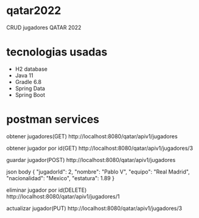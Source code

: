 # qatar2022
CRUD jugadores QATAR 2022

# tecnologias usadas
- H2 database
- Java 11
- Gradle 6.8
- Spring Data
- Spring Boot


# postman services
obtener jugadores(GET)
http://localhost:8080/qatar/apiv1/jugadores

obtener jugador por id(GET)
http://localhost:8080/qatar/apiv1/jugadores/3

guardar jugador(POST)
http://localhost:8080/qatar/apiv1/jugadores

json body
{
"jugadorId": 2,
"nombre": "Pablo V",
"equipo": "Real Madrid",
"nacionalidad": "Mexico",
"estatura": 1.89
}

eliminar jugador por id(DELETE)
http://localhost:8080/qatar/apiv1/jugadores/1

actualizar jugador(PUT)
http://localhost:8080/qatar/apiv1/jugadores/3



